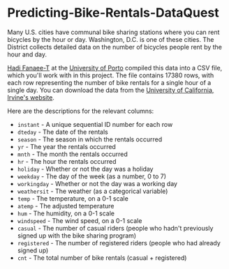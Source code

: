 # Predicting-Bike-Rentals-DataQuest
Many U.S. cities have communal bike sharing stations where you can rent bicycles by the hour or day. Washington, D.C. is one of these cities. The District collects detailed data on the number of bicycles people rent by the hour and day.

[Hadi Fanaee-T](http://www.liaad.up.pt/area/fanaee) at the [University of Porto](http://www.up.pt/) compiled this data into a CSV file, which you'll work with in this project. The file contains 17380 rows, with each row representing the number of bike rentals for a single hour of a single day. You can download the data from the [University of California, Irvine's website](http://archive.ics.uci.edu/ml/datasets/Bike+Sharing+Dataset).

Here are the descriptions for the relevant columns:

- `instant` - A unique sequential ID number for each row
- `dteday` - The date of the rentals
- `season` - The season in which the rentals occurred
- `yr` - The year the rentals occurred
- `mnth` - The month the rentals occurred
- `hr` - The hour the rentals occurred
- `holiday` - Whether or not the day was a holiday
- `weekday` - The day of the week (as a number, 0 to 7)
- `workingday` - Whether or not the day was a working day
- `weathersit` - The weather (as a categorical variable)
- `temp` - The temperature, on a 0-1 scale
- `atemp` - The adjusted temperature
- `hum` - The humidity, on a 0-1 scale
- `windspeed` - The wind speed, on a 0-1 scale
- `casual` - The number of casual riders (people who hadn't previously signed up with the bike sharing program)
- `registered` - The number of registered riders (people who had already signed up)
- `cnt` - The total number of bike rentals (casual + registered)
